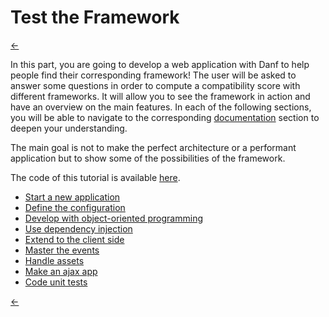 Test the Framework
==================

[←](../index.md)

In this part, you are going to develop a web application with Danf to help people find their corresponding framework! The user will be asked to answer some questions in order to compute a compatibility score with different frameworks. It will allow you to see the framework in action and have an overview on the main features. In each of the following sections, you will be able to navigate to the corresponding [documentation](../use/index.md) section to deepen your understanding.

The main goal is not to make the perfect architecture or a performant application but to show some of the possibilities of the framework.

The code of this tutorial is available [here](../../test/functional/proto/tutorial).

* [Start a new application](app.md)
* [Define the configuration](configuration.md)
* [Develop with object-oriented programming](object.md)
* [Use dependency injection](dependency-injection.md)
* [Extend to the client side](client-side.md)
* [Master the events](events.md)
* [Handle assets](assets.md)
* [Make an ajax app](ajax-app.md)
* [Code unit tests](tests.md)

[←](../index.md)